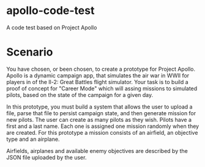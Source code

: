 # apollo-code-test
A code test based on Project Apollo

# Scenario
You have chosen, or been chosen, to create a prototype for Project Apollo. Apollo is a dynamic campaign app, that simulates the air war in WWII for players in of the Il-2: Great Battles flight simulator. Your task is to build a proof of concept for "Career Mode" which will assing missions to simulated pilots, based on the state of the campaign for a given day.

In this prototype, you must build a system that allows the user to upload a file, parse that file to persist campaign state, and then generate mission for new pilots. The user can create as many pilots as they wish. Pilots have a first and a last name. Each one is assigned one mission randomly when they are created. For this prototype a mission consists of an airfield, an objective type and an airplane.

Airfields, airplanes and available enemy objectives are described by the JSON file uploaded by the user.
